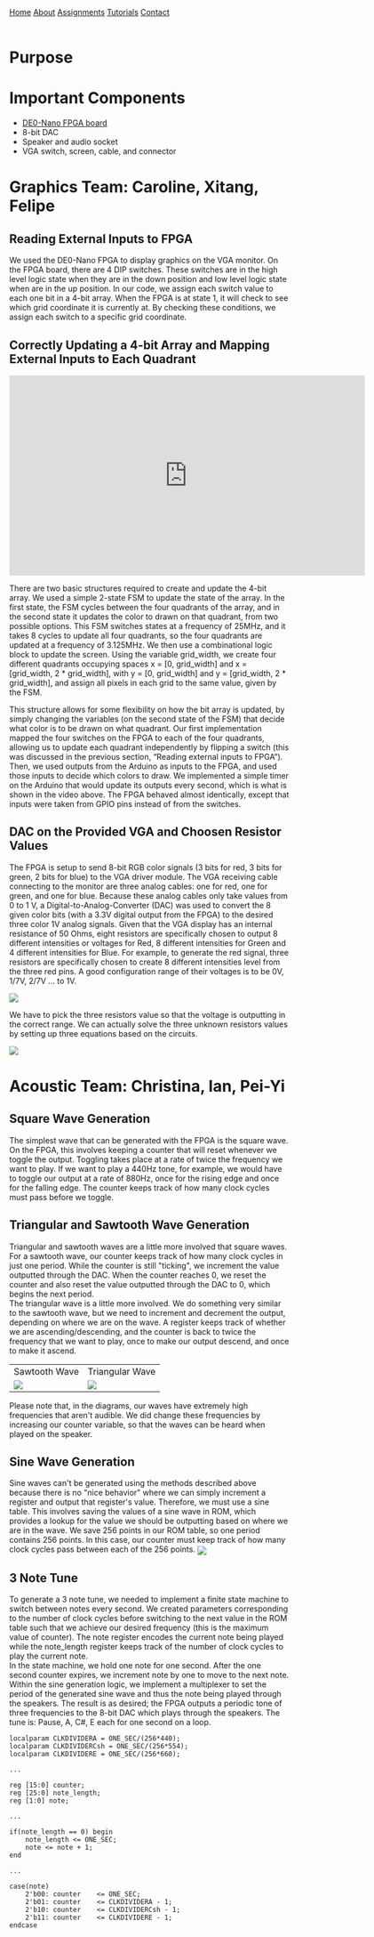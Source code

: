<head>
<link rel="stylesheet" href="../myStyles.css">
</head>

<div class="top-navbar">
  <a href="../index.html">Home</a>
  <a href="../about.html">About</a>
  <a href="../assignments.html" class="current">Assignments</a>
  <a href="../tutorials.html">Tutorials</a>
  <a href="../contact.html">Contact</a>
</div>
<br>

# Purpose

# Important Components
* [DE0-Nano FPGA board](http://www.terasic.com.tw/cgi-bin/page/archive.pl?Language=English&CategoryNo=165&No=593&PartNo=4)
* 8-bit DAC
* Speaker and audio socket
* VGA switch, screen, cable, and connector

# Graphics Team: Caroline, Xitang, Felipe

## Reading External Inputs to FPGA
We used the DE0-Nano FPGA to display graphics on the VGA monitor. On the FPGA board, there are 4 DIP switches. These switches are in the high level logic state when they are in the down position and low level logic state when are in the up position. In our code, we assign each switch value to each one bit in a 4-bit array. When the FPGA is at state 1, it will check to see which grid coordinate it is currently at. By checking these conditions, we assign each switch to a specific grid coordinate.

## Correctly Updating a 4-bit Array and Mapping External Inputs to Each Quadrant

<iframe width="640" height="360" src="https://www.youtube.com/embed/ji3oeDLhtlM" frameborder="0" allowfullscreen></iframe>

There are two basic structures required to create and update the 4-bit array. We used a simple 2-state FSM to update the state of the array. In the first state, the FSM cycles between the four quadrants of the array, and in the second state it updates the color to drawn on that quadrant, from two possible options. This FSM switches states at a frequency of 25MHz, and it takes 8 cycles to update all four quadrants, so the four quadrants are updated at a frequency of 3.125MHz. We then use a combinational logic block to update the screen. Using the variable grid_width, we create four different quadrants occupying spaces x = [0, grid_width] and x = [grid_width, 2 * grid_width], with y = [0, grid_width] and y = [grid_width, 2 * grid_width], and assign all pixels in each grid to the same value, given by the FSM. 

This structure allows for some flexibility on how the bit array is updated, by simply changing the variables (on the second state of the FSM) that decide what color is to be drawn on what quadrant. Our first implementation mapped the four switches on the FPGA to each of the four quadrants, allowing us to update each quadrant independently by flipping a switch (this was discussed in the previous section, “Reading external inputs to FPGA”). Then, we used outputs from the Arduino as inputs to the FPGA, and used those inputs to decide which colors to draw. We implemented a simple timer on the Arduino that would update its outputs every second, which is what is shown in the video above. The FPGA behaved almost identically, except that inputs were taken from GPIO pins instead of from the switches. 

## DAC on the Provided VGA and Choosen Resistor Values
The FPGA is setup to send 8-bit RGB color signals (3 bits for red, 3 bits for green, 2 bits for blue) to the VGA driver module. The VGA receiving cable connecting to the monitor are three analog cables: one for red, one for green, and one for blue. Because these analog cables only take values from 0 to 1 V, a Digital-to-Analog-Converter (DAC) was used to convert the 8 given color bits (with a 3.3V digital output from the FPGA) to the desired three color 1V analog signals. Given that the VGA display has an internal resistance of 50 Ohms, eight resistors are specifically chosen to output 8 different intensities or voltages for Red, 8 different intensities for Green and 4 different intensities for Blue. For example, to generate the red signal, three resistors are specifically chosen to create 8 different intensities level from the three red pins. A good configuration range of their voltages is to be 0V, 1/7V, 2/7V … to 1V.

<img align="center" src="image1.png">

We have to pick the three resistors value so that the voltage is outputting in the correct range. We can actually solve the three unknown resistors values by setting up three equations based on the circuits. 

<img align="center" src="image2.png">

# Acoustic Team: Christina, Ian, Pei-Yi

## Square Wave Generation
The simplest wave that can be generated with the FPGA is the square wave. On the FPGA, this involves keeping a counter that will reset whenever we toggle the output. Toggling takes place at a rate of twice the frequency we want to play. If we want to play a 440Hz tone, for example, we would have to toggle our output at a rate of 880Hz, once for the rising edge and once for the falling edge. The counter keeps track of how many clock cycles must pass before we toggle.
<!--Insert code snippet and image of generated wave-->

## Triangular and Sawtooth Wave Generation
Triangular and sawtooth waves are a little more involved that square waves. For a sawtooth wave, our counter keeps track of how many clock cycles in just one period. While the counter is still "ticking", we increment the value outputted through the DAC. When the counter reaches 0, we reset the counter and also reset the value outputted through the DAC to 0, which begins the next period.
<br>
The triangular wave is a little more involved. We do something very similar to the sawtooth wave, but we need to increment and decrement the output, depending on where we are on the wave. A register keeps track of whether we are ascending/descending, and the counter is back to twice the frequency that we want to play, once to make our output descend, and once to make it ascend.

<table>
	<tr>
		<td>Sawtooth Wave</td>
		<td>Triangular Wave</td>
	</tr>
	<tr>
		<td><img src="sawtooth.jpg"></td>
		<td><img src="triangle.jpg"></td>
	</tr>
</table>

Please note that, in the diagrams, our waves have extremely high frequencies that aren't audible. We did change these frequencies by increasing our counter variable, so that the waves can be heard when played on the speaker.

## Sine Wave Generation
Sine waves can't be generated using the methods described above because there is no "nice behavior" where we can simply increment a register and output that register's value. Therefore, we must use a sine table. This involves saving the values of a sine wave in ROM, which provides a lookup for the value we should be outputting based on where we are in the wave. We save 256 points in our ROM table, so one period contains 256 points. In this case, our counter must keep track of how many clock cycles pass between each of the 256 points.
<img align="center" src="sine.jpg">

## 3 Note Tune
 To generate a 3 note tune, we needed to implement a finite state machine to switch between notes every second. We created parameters corresponding to the number of clock cycles before switching to the next value in the ROM table such that we achieve our desired frequency (this is the maximum value of counter). The note register encodes the current note being played while the note_length register keeps track of the number of clock cycles to play the current note.<br>
In the state machine, we hold one note for one second. After the one second counter expires, we increment note by one to move to the next note. Within the sine generation logic, we implement a multiplexer to set the period of the generated sine wave and thus the note being played through the speakers. The result is as desired; the FPGA outputs a periodic tone of three frequencies to the 8-bit DAC which plays through the speakers. The tune is: Pause, A, C#, E each for one second on a loop.
```
localparam CLKDIVIDERA = ONE_SEC/(256*440);
localparam CLKDIVIDERCsh = ONE_SEC/(256*554);
localparam CLKDIVIDERE = ONE_SEC/(256*660);

...

reg [15:0] counter;
reg [25:0] note_length;
reg [1:0] note;

...

if(note_length == 0) begin
	note_length <= ONE_SEC;
	note <= note + 1;
end

...

case(note)
	2'b00: counter    <= ONE_SEC;
	2'b01: counter    <= CLKDIVIDERA - 1;
	2'b10: counter    <= CLKDIVIDERCsh - 1;
	2'b11: counter    <= CLKDIVIDERE - 1;	
endcase

```
